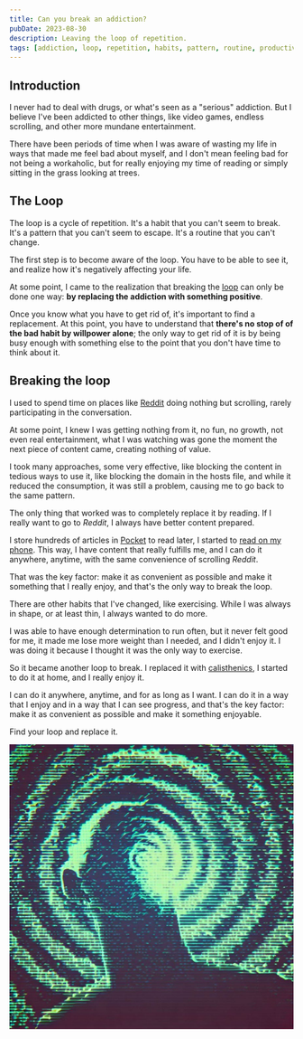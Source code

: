 ```yaml
---
title: Can you break an addiction?
pubDate: 2023-08-30
description: Leaving the loop of repetition.
tags: [addiction, loop, repetition, habits, pattern, routine, productivity, Reddit, Pocket, calisthenics, exercise, running, reading, books, phone]
---
```


## Introduction

I never had to deal with drugs, or what's seen as a "serious" addiction. But I believe I've been addicted to other things, like video games, endless scrolling, and other more mundane entertainment.

There have been periods of time when I was aware of wasting my life in ways that made me feel bad about myself, and I don't mean feeling bad for not being a workaholic, but for really enjoying my time of reading or simply sitting in the grass looking at trees.

## The Loop

The loop is a cycle of repetition. It's a habit that you can't seem to break. It's a pattern that you can't seem to escape. It's a routine that you can't change.

The first step is to become aware of the loop. You have to be able to see it, and realize how it's negatively affecting your life.

At some point, I came to the realization that breaking the [loop](#the-loop) can only be done one way: **by replacing the addiction with something positive**.

Once you know what you have to get rid of, it's important to find a replacement. At this point, you have to understand that **there's no stop of of the bad habit by willpower alone**; the only way to get rid of it is by being busy enough with something else to the point that you don't have time to think about it.

## Breaking the loop

I used to spend time on places like [Reddit](https://www.reddit.com/) doing nothing but scrolling, rarely participating in the conversation.

At some point, I knew I was getting nothing from it, no fun, no growth, not even real entertainment, what I was watching was gone the moment the next piece of content came, creating nothing of value.

I took many approaches, some very effective, like blocking the content in tedious ways to use it, like blocking the domain in the hosts file, and while it reduced the consumption, it was still a problem, causing me to go back to the same pattern.

The only thing that worked was to completely replace it by reading. If I really want to go to *Reddit*, I always have better content prepared.

I store hundreds of articles in [Pocket](https://pocket.com/) to read later, I started to [read on my phone](http://localhost:3000/blog/reading-books-on-my-phone/). This way, I have content that really fulfills me, and I can do it anywhere, anytime, with the same convenience of scrolling *Reddit*.

That was the key factor: make it as convenient as possible and make it something that I really enjoy, and that's the only way to break the loop.

There are other habits that I've changed, like exercising. While I was always in shape, or at least thin, I always wanted to do more.

I was able to have enough determination to run often, but it never felt good for me, it made me lose more weight than I needed, and I didn't enjoy it. I was doing it because I thought it was the only way to exercise.

So it became another loop to break. I replaced it with [calisthenics](https://en.wikipedia.org/wiki/Calisthenics), I started to do it at home, and I really enjoy it.

I can do it anywhere, anytime, and for as long as I want. I can do it in a way that I enjoy and in a way that I can see progress, and that's the key factor: make it as convenient as possible and make it something enjoyable.

Find your loop and replace it.

![Abstract dithered image representing addiction](./addiction.jpeg)
